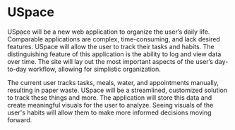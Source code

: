 # USpace
  USpace will be a new web application to organize the user’s daily life. Comparable applications are complex, time-consuming, and lack desired features. USpace will allow the user to track their tasks and habits.  The distinguishing feature of this application is the ability to log and view data over time. The site will lay out the most important aspects of the user’s day-to-day workflow, allowing for simplistic organization. 

  The current user tracks tasks, meals, water, and appointments manually, resulting in paper waste. USpace will be a streamlined, customized solution to track these things and more. The application will store this data and create meaningful visuals for the user to analyze. Seeing visuals of the user's habits will allow them to make more informed decisions moving forward.
